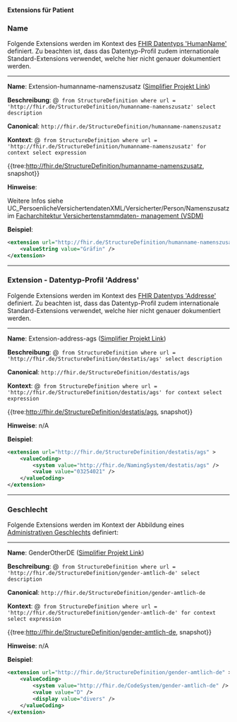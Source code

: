 #### Extensions für Patient

### Name

Folgende Extensions werden im Kontext des [FHIR Datentyps 'HumanName'](https://www.hl7.org/fhir/r4/datatypes.html#HumanName) definiert. Zu beachten ist, dass das Datentyp-Profil zudem internationale Standard-Extensions verwendet, welche hier nicht genauer dokumentiert werden.

----

**Name**: Extension-humanname-namenszusatz ([Simplifier Projekt Link](https://simplifier.net/resolve?canonical=http://fhir.de/StructureDefinition/humanname-namenszusatz&scope=de.basisprofil.r4@1.5.4))

**Beschreibung**: @``` from StructureDefinition where url = 'http://fhir.de/StructureDefinition/humanname-namenszusatz' select description```

**Canonical**: `http://fhir.de/StructureDefinition/humanname-namenszusatz`

**Kontext**: @``` from StructureDefinition where url = 'http://fhir.de/StructureDefinition/humanname-namenszusatz' for context select expression```

{{tree:http://fhir.de/StructureDefinition/humanname-namenszusatz, snapshot}}

**Hinweise**:

Weitere Infos siehe UC_PersoenlicheVersichertendatenXML/Versicherter/Person/Namenszusatz im [Facharchitektur Versichertenstammdaten- management (VSDM)](https://fachportal.gematik.de/fileadmin/user_upload/fachportal/files/Spezifikationen/Basis-Rollout/Fachanwendungen/gematik_VSD_Facharchitektur_VSDM_2_5_0.pdf)

**Beispiel**:

```xml
<extension url="http://fhir.de/StructureDefinition/humanname-namenszusatz" >
    <valueString value="Gräfin" />
</extension>
```

----

### Extension - Datentyp-Profil 'Address'

Folgende Extensions werden im Kontext des [FHIR Datentyps 'Addresse'](https://www.hl7.org/fhir/r4/datatypes.html#Address) definiert. Zu beachten ist, dass das Datentyp-Profil zudem internationale Standard-Extensions verwendet, welche hier nicht genauer dokumentiert werden.

----

**Name**: Extension-address-ags ([Simplifier Projekt Link](https://simplifier.net/resolve?canonical=http://fhir.de/StructureDefinition/destatis/ags&scope=de.basisprofil.r4@1.5.4))

**Beschreibung**: @``` from StructureDefinition where url = 'http://fhir.de/StructureDefinition/destatis/ags' select description```

**Canonical**: `http://fhir.de/StructureDefinition/destatis/ags`

**Kontext**: @``` from StructureDefinition where url = 'http://fhir.de/StructureDefinition/destatis/ags' for context select expression```

{{tree:http://fhir.de/StructureDefinition/destatis/ags, snapshot}}

**Hinweise**: n/A

**Beispiel**:

```xml
<extension url="http://fhir.de/StructureDefinition/destatis/ags" >
    <valueCoding>
        <system value="http://fhir.de/NamingSystem/destatis/ags" />
        <value value="03254021" />
    </valueCoding>
</extension>
```

----

### Geschlecht

Folgende Extensions werden im Kontext der Abbildung eines [Administrativen Geschlechts](https://wiki.hl7.de/index.php?title=Geschlecht) definiert:

----

**Name**: GenderOtherDE ([Simplifier Projekt Link](https://simplifier.net/resolve?canonical=http://fhir.de/StructureDefinition/gender-amtlich-de&scope=de.basisprofil.r4@1.5.4))

**Beschreibung**: @``` from StructureDefinition where url = 'http://fhir.de/StructureDefinition/gender-amtlich-de' select description```

**Canonical**: `http://fhir.de/StructureDefinition/gender-amtlich-de`

**Kontext**: @``` from StructureDefinition where url = 'http://fhir.de/StructureDefinition/gender-amtlich-de' for context select expression```

{{tree:http://fhir.de/StructureDefinition/gender-amtlich-de, snapshot}}

**Hinweise**: n/A

**Beispiel**:

```xml
<extension url="http://fhir.de/StructureDefinition/gender-amtlich-de" >
    <valueCoding>
        <system value="http://fhir.de/CodeSystem/gender-amtlich-de" />
        <value value="D" />
        <display value="divers" />
    </valueCoding>
</extension>
```